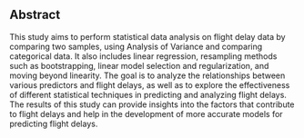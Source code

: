 ## Abstract

This study aims to perform statistical data analysis on flight delay data by comparing two samples, using Analysis of Variance and comparing categorical data. It also includes linear regression, resampling methods such as bootstrapping, linear model selection and regularization, and moving beyond linearity. The goal is to analyze the relationships between various predictors and flight delays, as well as to explore the effectiveness of different statistical techniques in predicting and analyzing flight delays. The results of this study can provide insights into the factors that contribute to flight delays and help in the development of more accurate models for predicting flight delays.

